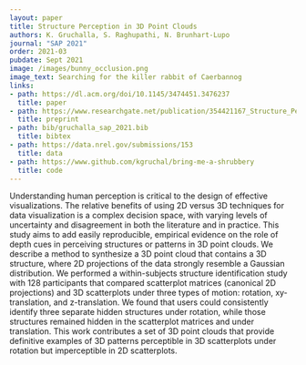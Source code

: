 ```yaml
---
layout: paper
title: Structure Perception in 3D Point Clouds
authors: K. Gruchalla, S. Raghupathi, N. Brunhart-Lupo
journal: "SAP 2021"
order: 2021-03
pubdate: Sept 2021
image: /images/bunny_occlusion.png
image_text: Searching for the killer rabbit of Caerbannog
links:
- path: https://dl.acm.org/doi/10.1145/3474451.3476237
  title: paper
- path: https://www.researchgate.net/publication/354421167_Structure_Perception_in_3D_Point_Clouds
  title: preprint
- path: bib/gruchalla_sap_2021.bib
  title: bibtex
- path: https://data.nrel.gov/submissions/153
  title: data
- path: https://www.github.com/kgruchal/bring-me-a-shrubbery
  title: code
---
```

Understanding human perception is critical to the design of effective visualizations. The relative benefits of using 2D versus 3D techniques for data visualization is a complex decision space, with varying levels of uncertainty and disagreement in both the literature and in practice. This study aims to add easily reproducible, empirical evidence on the role of depth cues in perceiving structures or patterns in 3D point clouds. We describe a method to synthesize a 3D point cloud that contains a 3D structure, where 2D projections of the data strongly resemble a Gaussian distribution. We performed a within-subjects structure identification study with 128 participants that compared scatterplot matrices (canonical 2D projections) and 3D scatterplots under three types of motion: rotation, xy-translation, and z-translation. We found that users could consistently identify three separate hidden structures under rotation, while those structures remained hidden in the scatterplot matrices and under translation. This work contributes a set of 3D point clouds that provide definitive examples of 3D patterns perceptible in 3D scatterplots under rotation but imperceptible in 2D scatterplots.


